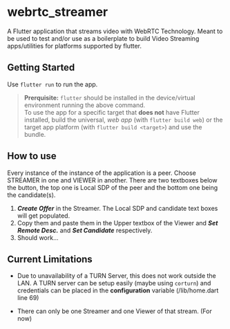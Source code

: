 
# webrtc_streamer

A Flutter application that streams video with WebRTC Technology. Meant to be used to test and/or use as a boilerplate to build Video Streaming apps/utilities for platforms supported by flutter.

  
## Getting Started

Use `flutter run` to run the app.

> **Prerquisite:** `flutter` should be installed in the device/virtual environment running the above command.
<br> To use the app for a specific target that **does not** have Flutter installed, build the universal, *web app* (with `flutter build web`)  or the target app platform (with `flutter build <target>`) and use the bundle.

## How to use

Every instance of the instance of the application is a peer. Choose STREAMER in one and VIEWER in another.
There are two textboxes below the button, the top one is Local SDP of the peer and the bottom one being the candidate(s).

1. _**Create Offer**_ in the Streamer. The Local SDP and candidate text boxes will get populated.
2.  Copy them and paste them in the Upper textbox of the Viewer and _**Set Remote Desc.**_ and **_Set Candidate_** respectively.
3.  Should work...


## Current Limitations

* Due to unavailability of a TURN Server, this does not work outside the LAN. 
A TURN server can be setup easily (maybe using `corturn`) and credentials can be placed in the **configuration** variable (/lib/home.dart line 69)

* There can only be one Streamer and one Viewer of that stream. (For now)
